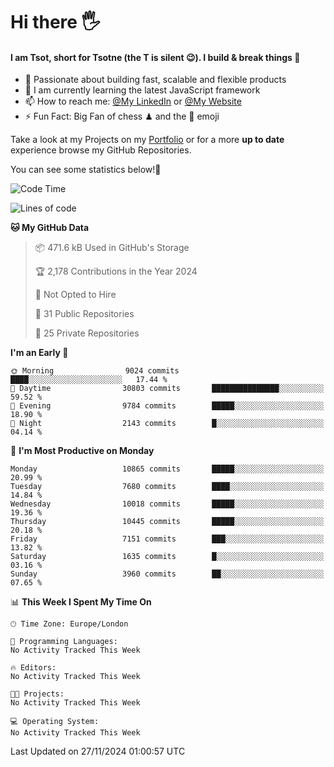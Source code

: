 # Hi there :raised_hand_with_fingers_splayed:
#### I am Tsot, short for Tsotne (the T is silent :wink:). I build & break things :space_invader:
- :telescope: Passionate about building fast, scalable and flexible products
- :seedling: I am currently learning the latest JavaScript framework 
- :mailbox: How to reach me: [@My LinkedIn](https://www.linkedin.com/in/tsotne-gvadzabia/) or [@My Website](https://tsotne.co.uk/contact)
- :zap: Fun Fact: Big Fan of chess ♟ and the 👾 emoji

Take a look at my Projects on my [Portfolio](https://tsotne.co.uk/) or for a more **up to date** experience browse my GitHub Repositories.

You can see some statistics below!:space_invader:
<!--START_SECTION:waka-->
![Code Time](http://img.shields.io/badge/Code%20Time-761%20hrs%202%20mins-blue)

![Lines of code](https://img.shields.io/badge/From%20Hello%20World%20I%27ve%20Written-17.6%20million%20lines%20of%20code-blue)

**🐱 My GitHub Data** 

> 📦 471.6 kB Used in GitHub's Storage 
 > 
> 🏆 2,178 Contributions in the Year 2024
 > 
> 🚫 Not Opted to Hire
 > 
> 📜 31 Public Repositories 
 > 
> 🔑 25 Private Repositories 
 > 
**I'm an Early 🐤** 

```text
🌞 Morning                9024 commits        ████░░░░░░░░░░░░░░░░░░░░░   17.44 % 
🌆 Daytime                30803 commits       ███████████████░░░░░░░░░░   59.52 % 
🌃 Evening                9784 commits        █████░░░░░░░░░░░░░░░░░░░░   18.90 % 
🌙 Night                  2143 commits        █░░░░░░░░░░░░░░░░░░░░░░░░   04.14 % 
```
📅 **I'm Most Productive on Monday** 

```text
Monday                   10865 commits       █████░░░░░░░░░░░░░░░░░░░░   20.99 % 
Tuesday                  7680 commits        ████░░░░░░░░░░░░░░░░░░░░░   14.84 % 
Wednesday                10018 commits       █████░░░░░░░░░░░░░░░░░░░░   19.36 % 
Thursday                 10445 commits       █████░░░░░░░░░░░░░░░░░░░░   20.18 % 
Friday                   7151 commits        ███░░░░░░░░░░░░░░░░░░░░░░   13.82 % 
Saturday                 1635 commits        █░░░░░░░░░░░░░░░░░░░░░░░░   03.16 % 
Sunday                   3960 commits        ██░░░░░░░░░░░░░░░░░░░░░░░   07.65 % 
```


📊 **This Week I Spent My Time On** 

```text
🕑︎ Time Zone: Europe/London

💬 Programming Languages: 
No Activity Tracked This Week

🔥 Editors: 
No Activity Tracked This Week

🐱‍💻 Projects: 
No Activity Tracked This Week

💻 Operating System: 
No Activity Tracked This Week
```


 Last Updated on 27/11/2024 01:00:57 UTC
<!--END_SECTION:waka-->
